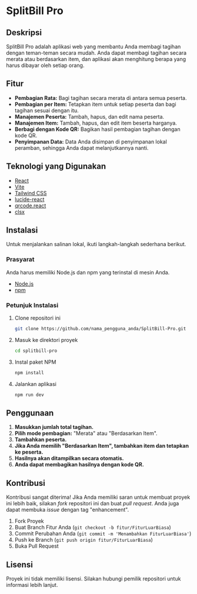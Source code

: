 # SplitBill Pro

## Deskripsi
SplitBill Pro adalah aplikasi web yang membantu Anda membagi tagihan dengan teman-teman secara mudah. Anda dapat membagi tagihan secara merata atau berdasarkan item, dan aplikasi akan menghitung berapa yang harus dibayar oleh setiap orang.

## Fitur
- **Pembagian Rata:** Bagi tagihan secara merata di antara semua peserta.
- **Pembagian per Item:** Tetapkan item untuk setiap peserta dan bagi tagihan sesuai dengan itu.
- **Manajemen Peserta:** Tambah, hapus, dan edit nama peserta.
- **Manajemen Item:** Tambah, hapus, dan edit item beserta harganya.
- **Berbagi dengan Kode QR:** Bagikan hasil pembagian tagihan dengan kode QR.
- **Penyimpanan Data:** Data Anda disimpan di penyimpanan lokal peramban, sehingga Anda dapat melanjutkannya nanti.

## Teknologi yang Digunakan
- [React](https://reactjs.org/)
- [Vite](https://vitejs.dev/)
- [Tailwind CSS](https://tailwindcss.com/)
- [lucide-react](https://lucide.dev/guide/packages/lucide-react)
- [qrcode.react](https://github.com/zpao/qrcode.react)
- [clsx](https://github.com/lukeed/clsx)

## Instalasi
Untuk menjalankan salinan lokal, ikuti langkah-langkah sederhana berikut.

### Prasyarat
Anda harus memiliki Node.js dan npm yang terinstal di mesin Anda.
- [Node.js](https://nodejs.org/)
- [npm](https://www.npmjs.com/get-npm)

### Petunjuk Instalasi
1. Clone repositori ini
   ```sh
   git clone https://github.com/nama_pengguna_anda/SplitBill-Pro.git
   ```
2. Masuk ke direktori proyek
   ```sh
   cd splitbill-pro
   ```
3. Instal paket NPM
   ```sh
   npm install
   ```
4. Jalankan aplikasi
   ```sh
   npm run dev
   ```

## Penggunaan
1. **Masukkan jumlah total tagihan.**
2. **Pilih mode pembagian:** "Merata" atau "Berdasarkan Item".
3. **Tambahkan peserta.**
4. **Jika Anda memilih "Berdasarkan Item", tambahkan item dan tetapkan ke peserta.**
5. **Hasilnya akan ditampilkan secara otomatis.**
6. **Anda dapat membagikan hasilnya dengan kode QR.**

## Kontribusi
Kontribusi sangat diterima! Jika Anda memiliki saran untuk membuat proyek ini lebih baik, silakan *fork* repositori ini dan buat *pull request*. Anda juga dapat membuka *issue* dengan tag "enhancement".

1. Fork Proyek
2. Buat Branch Fitur Anda (`git checkout -b fitur/FiturLuarBiasa`)
3. Commit Perubahan Anda (`git commit -m 'Menambahkan FiturLuarBiasa'`)
4. Push ke Branch (`git push origin fitur/FiturLuarBiasa`)
5. Buka Pull Request

## Lisensi
Proyek ini tidak memiliki lisensi. Silakan hubungi pemilik repositori untuk informasi lebih lanjut.